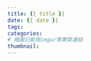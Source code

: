```yaml
---
title: {{ title }}
date: {{ date }}
tags:
categories:
# 縮圖只能用imgur等實質連結 
thumbnail: 
---
```

<!-- css補充，放最下面 -->
<style>
.post__header{
    display: none;
}
</style>